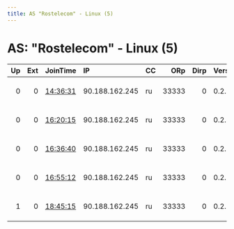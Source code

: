 ```yaml
---
title: AS "Rostelecom" - Linux (5)
---
```


# AS: "Rostelecom" - Linux (5)

|   Up |   Ext | JoinTime                                                                                            | IP             | CC   |   ORp |   Dirp | Version   | Contact                  | Nickname   |   eFamMembers |
|-----:|------:|:----------------------------------------------------------------------------------------------------|:---------------|:-----|------:|-------:|:----------|:-------------------------|:-----------|--------------:|
|    0 |     0 | [14:36:31](https://metrics.torproject.org/rs.html#details/4877B7335F3C14131F6FC028B816D8DCB3B943F2) | 90.188.162.245 | ru   | 33333 |      0 | 0.2.5.16  | 0xFFFFFFFF Random Person | Unnamed    |             1 |
|    0 |     0 | [16:20:15](https://metrics.torproject.org/rs.html#details/29BFD0A28C5297E320B87ACCE1454CCA50BB750D) | 90.188.162.245 | ru   | 33333 |      0 | 0.2.5.16  | 0xFFFFFFFF Random Person | Unnamed    |             1 |
|    0 |     0 | [16:36:40](https://metrics.torproject.org/rs.html#details/3E54E455D0A6CC678D05B5F25B8BA1C3022444DF) | 90.188.162.245 | ru   | 33333 |      0 | 0.2.5.16  | 0xFFFFFFFF Random Person | Unnamed    |             1 |
|    0 |     0 | [16:55:12](https://metrics.torproject.org/rs.html#details/707388B3E7B312C463A9F7D53BFF8FBA85FA2CD9) | 90.188.162.245 | ru   | 33333 |      0 | 0.2.5.16  | 0xFFFFFFFF Random Person | Unnamed    |             1 |
|    1 |     0 | [18:45:15](https://metrics.torproject.org/rs.html#details/829C9419A4897BFE2894CD55E5AE7227730AF9C4) | 90.188.162.245 | ru   | 33333 |      0 | 0.2.5.16  | 0xFFFFFFFF Random Person | Unnamed    |             1 |

